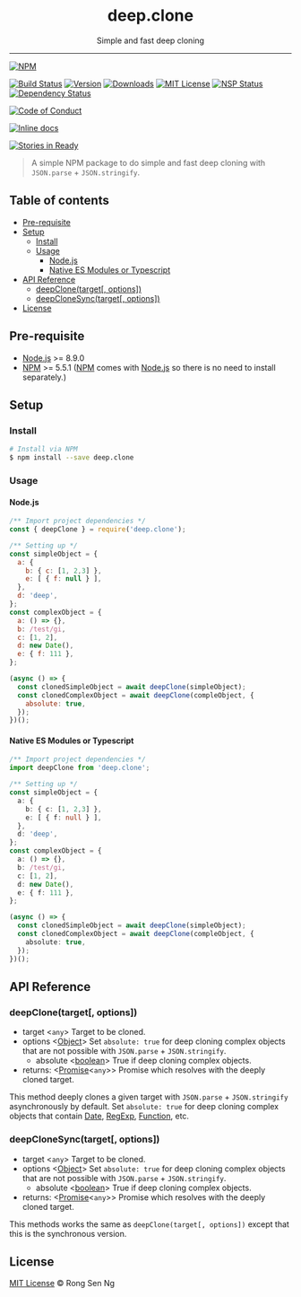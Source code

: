<div align="center" style="text-align: center;">
  <h1 style="border-bottom: none;">deep.clone</h1>

  <p>Simple and fast deep cloning</p>
</div>

<hr />

[![NPM][nodei-badge]][nodei-url]

[![Build Status][travis-badge]][travis-url]
[![Version][version-badge]][version-url]
[![Downloads][downloads-badge]][downloads-url]
[![MIT License][mit-license-badge]][mit-license-url]
[![NSP Status][nsp-badge]][nsp-url]
[![Dependency Status][daviddm-badge]][daviddm-url]

[![Code of Conduct][coc-badge]][coc-url]

<!-- [![Coverage percentage][coveralls-badge]][coveralls-url] -->
<!-- [![codecov][codecov-badge]][codecov-url] -->

<!-- [![Codacy Badge][codacy-badge]][codacy-url] -->
[![Inline docs][inch-badge]][inch-url]
<!-- [![codebeat badge][codebeat-badge]][codebeat-url] -->

[![Stories in Ready][waffle-badge]][waffle-url]

> A simple NPM package to do simple and fast deep cloning with `JSON.parse` + `JSON.stringify`.

## Table of contents

- [Pre-requisite](#pre-requisite)
- [Setup](#setup)
  - [Install](#install)
  - [Usage](#usage)
    - [Node.js](#nodejs)
    - [Native ES Modules or Typescript](#native-es-modules-or-typescript)
- [API Reference](#api-reference)
  - [deepClone(target[, options])](#deepclonetarget-options)
  - [deepCloneSync(target[, options])](#deepclonesynctarget-options)
- [License](#license)

## Pre-requisite

- [Node.js][node-js-url] >= 8.9.0
- [NPM][npm-url] >= 5.5.1 ([NPM][npm-url] comes with [Node.js][node-js-url] so there is no need to install separately.)

## Setup

### Install

```sh
# Install via NPM
$ npm install --save deep.clone
```

### Usage

#### Node.js

```js
/** Import project dependencies */
const { deepClone } = require('deep.clone');

/** Setting up */
const simpleObject = {
  a: {
    b: { c: [1, 2,3] },
    e: [ { f: null } ],
  },
  d: 'deep',
};
const complexObject = {
  a: () => {},
  b: /test/gi,
  c: [1, 2],
  d: new Date(),
  e: { f: 111 },
};

(async () => {
  const clonedSimpleObject = await deepClone(simpleObject);
  const clonedComplexObject = await deepClone(compleObject, {
    absolute: true,
  });
})();
```

#### Native ES Modules or Typescript

```ts
/** Import project dependencies */
import deepClone from 'deep.clone';

/** Setting up */
const simpleObject = {
  a: {
    b: { c: [1, 2,3] },
    e: [ { f: null } ],
  },
  d: 'deep',
};
const complexObject = {
  a: () => {},
  b: /test/gi,
  c: [1, 2],
  d: new Date(),
  e: { f: 111 },
};

(async () => {
  const clonedSimpleObject = await deepClone(simpleObject);
  const clonedComplexObject = await deepClone(compleObject, {
    absolute: true,
  });
})();
```

## API Reference

### deepClone(target[, options])

 - target <`any`> Target to be cloned.
 - options <[Object][object-mdn-url]> Set `absolute: true` for deep cloning complex objects that are not possible with `JSON.parse` + `JSON.stringify`.
   - absolute <[boolean][boolean-mdn-url]> True if deep cloning complex objects.
 - returns: <[Promise][promise-mdn-url]<`any`>> Promise which resolves with the deeply cloned target.

This method deeply clones a given target with `JSON.parse` + `JSON.stringify` asynchronously by default. Set `absolute: true` for deep cloning complex objects that contain [Date][date-mdn-url], [RegExp][regexp-mdn-url], [Function][function-mdn-url], etc.

### deepCloneSync(target[, options])

 - target <`any`> Target to be cloned.
 - options <[Object][object-mdn-url]> Set `absolute: true` for deep cloning complex objects that are not possible with `JSON.parse` + `JSON.stringify`.
   - absolute <[boolean][boolean-mdn-url]> True if deep cloning complex objects.
 - returns: <[Promise][promise-mdn-url]<`any`>> Promise which resolves with the deeply cloned target.

This methods works the same as `deepClone(target[, options])` except that this is the synchronous version.

## License

[MIT License](https://motss.mit-license.org/) © Rong Sen Ng

[node-js-url]: https://nodejs.org
[npm-url]: https://www.npmjs.com
[node-releases-url]: https://nodejs.org/en/download/releases
[object-mdn-url]: https://developer.mozilla.org/en-US/docs/Web/JavaScript/Reference/Global_Objects/Object
[boolean-mdn-url]: https://developer.mozilla.org/en-US/docs/Web/JavaScript/Reference/Global_Objects/Boolean
[promise-mdn-url]: https://developer.mozilla.org/en-US/docs/Web/JavaScript/Reference/Global_Objects/Promise
[date-mdn-url]: https://developer.mozilla.org/en-US/docs/Web/JavaScript/Reference/Global_Objects/Date
[regexp-mdn-url]: https://developer.mozilla.org/en-US/docs/Web/JavaScript/Reference/Global_Objects/RegExp
[function-mdn-url]: https://developer.mozilla.org/en-US/docs/Glossary/Function



[nodei-badge]: https://nodei.co/npm/deep.clone.png?downloads=true&downloadRank=true&stars=true

[travis-badge]: https://img.shields.io/travis/motss/deep.clone.svg?style=flat-square

[version-badge]: https://img.shields.io/npm/v/deep.clone.svg?style=flat-square
[downloads-badge]: https://img.shields.io/npm/dm/deep.clone.svg?style=flat-square
[mit-license-badge]: https://img.shields.io/github/license/mashape/apistatus.svg?style=flat-square
[nsp-badge]: https://nodesecurity.io/orgs/motss/projects/92a9a3b3-c0c8-4172-917d-f1c7e0d5ef9f/badge
[daviddm-badge]: https://img.shields.io/david/expressjs/express.svg?style=flat-square

[coc-badge]: https://img.shields.io/badge/code%20of-conduct-ff69b4.svg?style=flat-square

[coveralls-badge]: https://coveralls.io/repos/github/motss/deep.clone/badge.svg?branch=master
[codecov-badge]: https://codecov.io/gh/motss/deep.clone/branch/master/graph/badge.svg

[codacy-badge]: https://api.codacy.com/project/badge/Grade/c84a41b8422245058a8c1acd17fd7e23
[inch-badge]: http://inch-ci.org/github/motss/deep.clone.svg?branch=master
[codebeat-badge]: https://codebeat.co/badges/8a0eb7c1-b944-41b1-ad87-5f0bd392873b

[waffle-badge]: https://badge.waffle.io/motss/deep.clone.png?label=ready&title=Ready



[nodei-url]: https://nodei.co/npm/deep.clone/

[travis-url]: https://travis-ci.org/motss/deep.clone
[version-url]: https://npmjs.org/package/deep.clone
[downloads-url]: http://www.npmtrends.com/deep.clone
[mit-license-url]: https://github.com/motss/deep.clone/blob/master/LICENSE
[nsp-url]: https://nodesecurity.io/orgs/motss/projects/a1c57ec8-9c17-4912-932b-f1ff6284e2ae
[daviddm-url]: https://david-dm.org/motss/deep.clone

[coc-url]: https://github.com/motss/deep.clone/blob/master/CODE_OF_CONDUCT.md

<!-- [coveralls-url]: https://coveralls.io/github/motss/deep.clone?branch=master
[codecov-url]: https://codecov.io/gh/motss/deep.clone -->

[inch-url]: http://inch-ci.org/github/motss/deep.clone

[waffle-url]: https://waffle.io/motss/deep.clone?utm_source=badge
